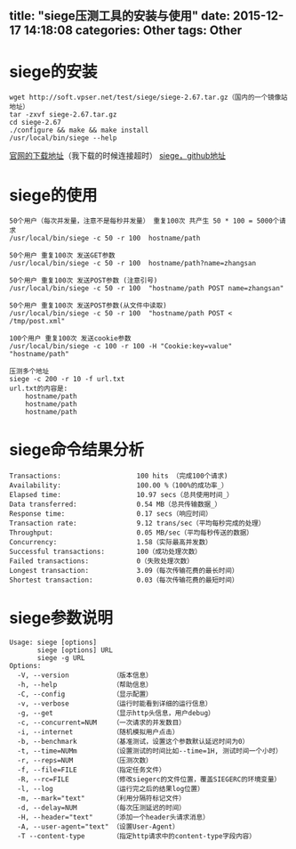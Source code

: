 title: "siege压测工具的安装与使用"
date: 2015-12-17 14:18:08
categories: Other
tags: Other
---

# siege的安装
	wget http://soft.vpser.net/test/siege/siege-2.67.tar.gz（国内的一个镜像站地址）
	tar -zxvf siege-2.67.tar.gz
	cd siege-2.67
	./configure && make && make install
	/usr/local/bin/siege --help

[官网的下载地址](http://download.joedog.org/siege/siege-latest.tar.gz)（我下载的时候连接超时）
    [siege，github地址](https://github.com/JoeDog/siege)

# siege的使用
	50个用户（每次并发量，注意不是每秒并发量） 重复100次 共产生 50 * 100 = 5000个请求
    /usr/local/bin/siege -c 50 -r 100  hostname/path

    50个用户 重复100次 发送GET参数
    /usr/local/bin/siege -c 50 -r 100  hostname/path?name=zhangsan

    50个用户 重复100次 发送POST参数 (注意引号)
    /usr/local/bin/siege -c 50 -r 100  "hostname/path POST name=zhangsan"

    50个用户 重复100次 发送POST参数(从文件中读取)
    /usr/local/bin/siege -c 50 -r 100  "hostname/path POST < /tmp/post.xml"

	100个用户 重复100次 发送cookie参数
	/usr/local/bin/siege -c 100 -r 100 -H "Cookie:key=value" "hostname/path"

	压测多个地址
	siege -c 200 -r 10 -f url.txt
	url.txt的内容是:
		hostname/path
		hostname/path
		hostname/path

# siege命令结果分析
	Transactions:		            100 hits （完成100个请求)
    Availability:		            100.00 %（100%的成功率_）
    Elapsed time:		            10.97 secs（总共使用时间_）
    Data transferred:	            0.54 MB（总共传输数据_）
    Response time:		            0.17 secs（响应时间）
    Transaction rate:	            9.12 trans/sec（平均每秒完成的处理）
    Throughput:		                0.05 MB/sec（平均每秒传送的数据）
    Concurrency:		            1.58（实际最高并发数）
    Successful transactions:        100（成功处理次数）
    Failed transactions:	        0（失败处理次数）
    Longest transaction:	        3.09（每次传输花费的最长时间）
    Shortest transaction:	        0.03（每次传输花费的最短时间）

# siege参数说明
	Usage: siege [options]
           siege [options] URL
           siege -g URL
    Options:
      -V, --version           （版本信息）
      -h, --help              （帮助信息）
      -C, --config            （显示配置）
      -v, --verbose           （运行时能看到详细的运行信息）
      -g, --get               （显示http头信息，用户debug）
      -c, --concurrent=NUM    （一次请求的并发数目）
      -i, --internet          （随机模拟用户点击）
      -b, --benchmark         （基准测试，设置这个参数默认延迟时间为0）
      -t, --time=NUMm         （设置测试的时间比如--time=1H, 测试时间一个小时）
      -r, --reps=NUM          （压测次数）
      -f, --file=FILE         （指定任务文件）
      -R, --rc=FILE           （修改siegerc的文件位置，覆盖SIEGERC的环境变量）
      -l, --log               （运行完之后的结果log位置）
      -m, --mark="text"       （利用分隔符标记文件）
      -d, --delay=NUM         （每次压测延迟的时间）
      -H, --header="text"     （添加一个header头请求消息）
      -A, --user-agent="text" （设置User-Agent）
	  -T --content-type       （指定http请求中的content-type字段内容）